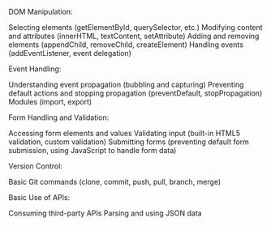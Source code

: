 DOM Manipulation:

Selecting elements (getElementById, querySelector, etc.)
Modifying content and attributes (innerHTML, textContent, setAttribute)
Adding and removing elements (appendChild, removeChild, createElement)
Handling events (addEventListener, event delegation)


Event Handling:

Understanding event propagation (bubbling and capturing)
Preventing default actions and stopping propagation (preventDefault, stopPropagation)
Modules (import, export)


Form Handling and Validation:

Accessing form elements and values
Validating input (built-in HTML5 validation, custom validation)
Submitting forms (preventing default form submission, using JavaScript to handle form data)


Version Control:

Basic Git commands (clone, commit, push, pull, branch, merge)


Basic Use of APIs:

Consuming third-party APIs
Parsing and using JSON data
